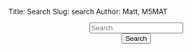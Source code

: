 Title: Search
Slug: search
Author: Matt, M5MAT

<script type="text/javascript" src="/media/tipuesearch/tipuesearch_set.js"></script>
<script type="text/javascript" src="/tipuesearch_content.js"></script>
<script type="text/javascript" src="/media/tipuesearch/tipuesearch.js"></script>

<script>
  $(document).ready(function() {
       $('#tipue_search_input').tipuesearch();
  });
</script>

<div class="entry-content">
    <div align="center">
      <form>
        <div class="input-group mb-3">
          <input type="text" name="q" id="tipue_search_input" class="form-control" placeholder="Search" aria-label="Search" aria-describedby="basic-addon2">
          <div class="input-group-append">
            <button class="btn btn-outline-secondary" type="submit">Search</button>
          </div>
        </div>
      </form>
    </div>
    <div id="tipue_search_content"></div>
</div>
